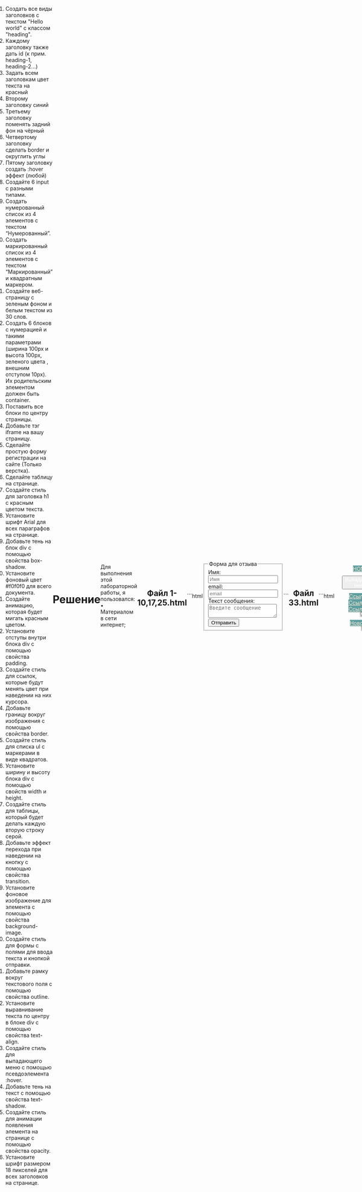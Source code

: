 <p align="center">МИНИСТЕРСТВО НАУКИ И ВЫСШЕГО ОБРАЗОВАНИЯ<br>
РОССИЙСКОЙ ФЕДЕРАЦИИ<br> 
ФЕДЕРАЛЬНОЕ ГОСУДАРСТВЕННОЕ БЮДЖЕТНОЕ<br>
ОБРАЗОВАТЕЛЬНОЕ УЧРЕЖДЕНИЕ ВЫСШЕГО ОБРАЗОВАНИЯ<br>
«САХАЛИНСКИЙ ГОСУДАРСТВЕННЫЙ УНИВЕРСИТЕТ»</p>

<br><br><br><br><br>

<p align="center">
Институт естественных наук и техносферной безопасности<br>
Кафедра информатики<br>
Зыков Никита Евгеньевич</p>

<br><br><br>

<p align="center">
Лабораторная работа №2. «HTML».<br>
01.03.02 Прикладная математика и информатика</p>

<br><br><br><br><br><br><br><br><br><br>

<p align="right">Научный руководитель<br>
Соболев Евгений Игоревич</p>

<br><br><br>

<p align="center">г. Южно-Сахалинск<br>
2024 г.</p>

<br><br><br><br><br><br><br><br><br><br>

# Введение

<b>HTML</b> — стандартизированный язык гипертекстовой разметки документов для просмотра веб-страниц в браузере. Веб-браузеры получают HTML документ от сервера по протоколам HTTP/HTTPS или открывают с локального диска, далее интерпретируют код в интерфейс, который будет отображаться на экране монитора.

<b>Visual Studio Code</b> — редактор исходного кода, разработанный Microsoft для Windows, Linux и macOS. Позиционируется как «лёгкий» редактор кода для кроссплатформенной разработки веб- и облачных приложений.

# Цели и задачи

Задачи:
1. Создать все виды заголовков с текстом "Hello world" c классом "heading". 
2. Каждому заголовку также дать id (к прим. heading-1, heading-2...) 
3. Задать всем заголовкам цвет текста на красный 
4. Второму заголовку синий 
5. Третьему заголовку поменять задний фон на чёрный 
6. Четвертому заголовку сделать border и округлить углы 
7. Пятому заголовку создать :hover эффект (любой) 
8. Создайте 6 input с разными типами. 
9. Создать нумерованный список из 4 элементов с текстом “Нумерованный”. 
10. Создать маркированный список из 4 элементов с текстом “Маркированный” и квадратным маркером. 
11. Создайте веб-страницу с зеленым фоном и белым текстом из 30 слов. 
12. Создать 6 блоков с нумерацией и такими параметрами (ширина 100px и высота 100px, зеленого цвета , внешним отступом 10px). Их родительским элементом должен быть container. 
13. Поставить все блоки по центру страницы. 
14. Добавьте тэг iframe на вашу страницу.
15. Сделайте простую форму регистрации на сайте (Только верстка).
16. Сделайте таблицу на странице.
17. Создайте стиль для заголовка h1 с красным цветом текста.
18. Установите шрифт Arial для всех параграфов на странице.
19. Добавьте тень на блок div с помощью свойства box-shadow.
20. Установите фоновый цвет #f0f0f0 для всего документа.
21. Создайте анимацию, которая будет мигать красным цветом.
22. Установите отступы внутри блока div с помощью свойства padding.
23. Создайте стиль для ссылок, которые будут менять цвет при наведении на них курсора.
24. Добавьте границу вокруг изображения с помощью свойства border.
25. Создайте стиль для списка ul с маркерами в виде квадратов.
26. Установите ширину и высоту блока div с помощью свойств width и height.
27. Создайте стиль для таблицы, который будет делать каждую вторую строку серой.
28. Добавьте эффект перехода при наведении на кнопку с помощью свойства transition.
29. Установите фоновое изображение для элемента с помощью свойства background-image.
30. Создайте стиль для формы с полями для ввода текста и кнопкой отправки.
31. Добавьте рамку вокруг текстового поля с помощью свойства outline.
32. Установите выравнивание текста по центру в блоке div с помощью свойства text-align.
33. Создайте стиль для выпадающего меню с помощью псевдоэлемента :hover.
34. Добавьте тень на текст с помощью свойства text-shadow.
35. Создайте стиль для анимации появления элемента на странице с помощью свойства opacity.
36. Установите шрифт размером 18 пикселей для всех заголовков на странице.


# Решение

Для выполнения этой лабораторной работы, я пользовался:<br>
•	Материалом в сети интернет;

<h2 align = "center">Файл 1-10,17,25.html</h2>
```html
<!DOCTYPE html>
<html lang="en">
<head>
    <meta charset="UTF-8">
    <meta name="viewport" content="width=device-width, initial-scale=1.0">
    <title>Document</title>
    <style>
        
        heading *{
            color: red;
        }
        #heading-1{
            color:red;
            font-family: 'Gill Sans', 'Gill Sans MT', Calibri, 'Trebuchet MS', sans-serif;
        }
        #heading-2{
            color: blue;
        }
        #heading-3{
            background-color: black;
        }
        #heading-4{
            border: 3px solid rgb(37, 88, 71);
            border-radius: 35%;
        }
        #heading-5:hover{
            background: #593c12; 
            color: #ffe; 
            text-align: center;
        }
    </style>
</head>
<body>
    <heading>
        <h1 id="heading-1">Hello world</h1>
        <h2 id="heading-2">Hello world</h2>
        <h3 id="heading-3">Hello world</h3>
        <h4 id="heading-4">Hello world</h4>
        <h5 id="heading-5">Hello world</h5>
        <h6 id="heading-6">Hello world</h6>
    </heading>
    <input type="submit" value="послать на">
    <input type="text"><br>
    <input type="button" value="df"><br>
    <input type="radio" name="browser" value="firefox"> qwerty<br>
    <input type="datetime-local"><br>
    <input type="date"><br>
    <ul style="list-style-type: decimal;">
        <li>Нумерованный</li>
        <li>Нумерованный</li>
        <li>Нумерованный</li>
        <li>Нумерованный</li>
    </ul>
    <ul style="list-style-type:square">
        <li>Маркированный</li>
        <li>Маркированный</li>
        <li>Маркированный</li>
        <li>Маркированный</li>
    </ul>
    
</body>
</html>
```
<h2 align = "center">Файл 11,18,19,32,34.html</h2>
```html
<!DOCTYPE html>
<html lang="en">
<head>
    <meta charset="UTF-8">
    <meta name="viewport" content="width=device-width, initial-scale=1.0">
    <title>Document</title>
    <style>
        html{
            background-color: green;
            
        }
        div{
            color: white;
            font-family: "Arial";
            
            text-align: center;
            text-shadow: 30px 12px 3px #272424;
        }
        #div1{
            box-shadow: 3px 7px 10px rgb(68, 175, 56);
        }
    </style>
</head>
<body>
    <!--<div>Ваш Декольтированный Опус Отгладиться Отчихвостить Пароконный Подпольный Порозоветь Разлечься Шерстистый Граница Занизить Зардеться Кожура Лежкий Наутро Первосортный Постриг Рассредоточить Уставиться Безмолвие Вращать Инерция Крупноплодный Литейщик Мадьярский Обитель Самодержец Санитария Чем</div>-->
    <div id="div1">Соображения высшего порядка, а также постоянное информационно-техническое обеспечение нашей деятельности требует определения и уточнения модели развития!</div>
    <div>Значимость этих проблем настолько очевидна, что постоянное информационно-техническое обеспечение нашей деятельности играет важную роль</div>
</body>
</html>
```
<h2 align = "center">Файл 12,13,29.html</h2>
```html
<!DOCTYPE html>
<html lang="en">
<head>
    <meta charset="UTF-8">
    <meta name="viewport" content="width=device-width, initial-scale=1.0">
    <title>Document</title>
    <style>
        p{
            width: 100px;
            height: 100px;
            background-color: green;
            margin: 10px;
            
        }
        .container{
            color: aliceblue;
            text-align: center;
        }
        body {
            display: flex;
            align-items: center;
            justify-content: center;
        }
        html{
            background-image: url(IMG_0794.PNG);
            background-repeat: repeat-x;
            
        }

    </style>
</head>
<body>
    
    <div class="container">
        <p>1</p>
        <p>2</p>
        <p>3</p>
        <p>4</p>
        <p>5</p>
        <p>6</p>
    </div>
        
</body>
</html>
```
<h2 align = "center">Файл 14.html</h2>
```html
<!DOCTYPE html>
<html lang="en">
<head>
    <meta charset="UTF-8">
    <meta name="viewport" content="width=device-width, initial-scale=1.0">
    <title>Document</title>
</head>
<body>
    <iframe src="https://www.google.com/maps/embed?pb=!1m18!1m12!1m3!1d12923.338232128239!2d139.5014941010232!3d35.92654937380563!2m3!1f0!2f0!3f0!3m2!1i1024!2i768!4f13.1!3m3!1m2!1s0x6018dbf0c9d5e2ff%3A0x2e3ecba4d6419842!2z5bCP5rGf5oi45rip5rOJIEtBU0hJQkE!5e0!3m2!1sru!2sru!4v1710324859546!5m2!1sru!2sru" width="800" height="650" style="border:0;" allowfullscreen="" loading="lazy" referrerpolicy="no-referrer-when-downgrade"></iframe>
</body>
</html>
```
<h2 align = "center">Файл 15.html</h2>
```html
<!DOCTYPE html>
<html lang="en">
<head>
    <meta charset="UTF-8">
    <meta name="viewport" content="width=device-width, initial-scale=1.0">
    <title>Document</title>
</head>
<body>
    <h2>Регистрация</h2>

<form method="post">
  <label for="username">Имя пользователя:</label><br>
  <input type="text" id="username" name="username" required><br><br>

  <label for="email">Email:</label><br>
  <input type="email" id="email" name="email" required><br><br>

  <label for="password">Пароль (минимум 8 символов, должен содержать хотя бы одну цифру и одну букву в верхнем регистре):</label><br>
  <input type="password" id="password" name="password" required pattern="(?=.*\d)(?=.*[A-Z]).{8,}" title="Пароль должен содержать не менее 8 символов, хотя бы одну цифру и одну букву в верхнем регистре"><br><br>
  
  <input type="submit" value="Зарегистрироваться">
</form>
</body>
</html>
```
<h2 align = "center">Файл 16,27.html</h2>
```html
<!DOCTYPE html>
<html lang="en">
<head>
    <meta charset="UTF-8">
    <meta name="viewport" content="width=device-width, initial-scale=1.0">
    <title>Document</title>
    <link rel="stylesheet" href="Style2.css">
</head>
<body>
    <table>
        <thead>
          <tr>
            <th scope="row">Название</th>
            <th scope="row">Цена</th>
            <th scope="row">Описание</th>
          </tr>
        </thead>
        <tbody>
          <tr>
            <td>Сандалии Джобса</td>
            <td>$218,7 тыс.</td>
            <td>Коричневые замшевые сандалии марки Birkenstock, которые в 1970–1980-х гг. носил основатель Apple Стив Джобс</td>
          </tr>
          <tr>
            <td>Джинсы XIX века</td>
            <td>$87,4 тыс.</td>
            <td>Пара джинсов бренда Levi&#x27;s 1880 г., была найдена в заброшенной шахте</td>
          </tr>
          <tr>
            <td>Последнее письмо Леннона</td>
            <td>$63,8 тыс.</td>
            <td>Письмо участника группы Beatles Джона Леннона, написанное за несколько часов до его смерти</td>
          </tr>
          <tr>
            <td>Первый </strong>iPhone<strong></td>
            <td>$35,4 тыс.</td>
            <td>О том, что эта модель — одна из самых старых, говорит изображение на коробке iPhone: на ней изображено устройство с 12 иконками, а тринадцатая иконка — iTunes — появилась в конце 2007 г.</td>
          </tr>
        </tbody>
      </table>
</body>
</html>
```
<h2 align = "center">Файл 20,21,22,23,24,26,28,35,36.html</h2>
```html
<!DOCTYPE html>
<html lang="en">
<head>
    <meta charset="UTF-8">
    <meta name="viewport" content="width=device-width, initial-scale=1.0">
    <title>Document</title>
    <style>
        body{
            background-color: #f0f0f0;
        }
        .button{
            background-color: rgb(207, 132, 132);
            animation: glowing 1000ms infinite;
            color: white;
           
        }
        .button1{
            transition: background-color 0.3s, color 0.3s;
        }
        .button2{
            transition: background-color 0.3s, color 0.3s;
            opacity: 0;
        }
        @keyframes glowing{
            0% {background-color: rgb(255, 0, 0); box-shadow: 0 0 3px #b27a00;}
            25% {background-color: rgb(255, 253, 127);box-shadow: 0 0 15px #263d42;color: black;}
            75% {background-color: rgb(255, 0, 0);box-shadow: 0 0 3px #b27a00;}
            100% {background-color: rgb(255, 120, 120);box-shadow: 0 0 15px #263d42;color: black;}
        }
        a{
            color:antiquewhite;
            background-color: cadetblue;
        }
        a:hover{
            color: #000;
            background-color: aliceblue;
        }
        .button1:hover {
            background-color: rgb(68, 27, 77);
            color: white;
           
        }
        .button2:hover {
            background-color: rgb(217, 163, 230);
            color: rgb(22, 22, 22);
            opacity: 1;
            transition: 2s;
           
        }
        div{
            padding: 10px;
            color:violet
        }
        heading *{
            font-size: 18px;
        }
        img{
            width: 10%;
            border: 14px solid rgb(171, 68, 169);
        }
    </style>
</head>
<body>
    <!--<a class="button" href="#"-->
    <button type="submit" class="button">Shine</button>
    <button type="submit" class="button1">Dark</button>
    <button type="submit" class="button2">Hide</button>
    <div>--------------------------------------------</div>
    <div style="width: 60px; height: 17px;">
        <a class="button3" href="#1s">1s</a>
        <a class="button3" href="#2s">2s</a>
        <a class="button3" href="#3s">3s</a>
    </div>
    <div>--------------------------------------------</div>
    <img src="IMG_0794.PNG">
    <div>--------------------------------------------</div>
    <heading>
        <h1>Hello world</h1>
        <h2>Hello world</h2>
        <h3>Hello world</h3>
        <h4>Hello world</h4>
        <h5>Hello world</h5>
        <h6>Hello world</h6>
    </heading>
    
</body>
</html>
```
<h2 align = "center">Файл 30,31.html</h2>
```html
<!DOCTYPE html>
<html lang="en">
<head>
    <meta charset="UTF-8">
    <meta name="viewport" content="width=device-width, initial-scale=1.0">
    <title>Document</title>
    <style>
        #text1 {
            outline: 2px dotted blueviolet;
        }
    </style>
    
</head>
<body>
    <form action="/" method="post">
        <fieldset>
            <legend>Форма для отзыва</legend>
            <label id="text1">Имя: <input type="text" placeholder="Имя" required></input></label>
            <label>email: <input type="email" placeholder="email" required></input></label>
            <label>Текст сообщения: </label>
            <label><textarea placeholder="Введите сообщение" required></textarea></label>
            <label><button type="submit">Отправить</button></label>
        </fieldset>
    </form>
</body>
</html>
```
<h2 align = "center">Файл 33.html</h2>
```html
<!DOCTYPE html>
<html lang="en">
<head>
    <meta charset="UTF-8">
    <meta name="viewport" content="width=device-width, initial-scale=1.0">
    <title>Document</title>
    <link rel="stylesheet" href="Style3.css">
</head>
<body>
    <div class="navbar">
        <a href="#home">HOME</a>
        <div class="dropdown">
          <button class="dropbtn" style="color: #ffffff;">Выпадающее меню
            <i class="fa fa-caret-down"></i>
          </button>
          <div class="dropdown-content">
            <a href="#1S">Ссылка 1</a>
            <a href="#2S">Ссылка 2</a>
            <a href="#3S">Ссылка 3</a>
          </div>
        </div>
        <a href="#news">Новости</a>
      </div> 
</body>
</html>
```

# Результат
<img src="snus1.png">
<img src="sus2.png">
<img src="sus3.png">
<img src="sus4.png">
<img src="sus5.png">
<img src="sus6-1.png">
<img src="sus6-2.png">
<img src="sus7.png">
<img src="sus8.png">

# Вывод

Была выполнена лабораторная работа №3
